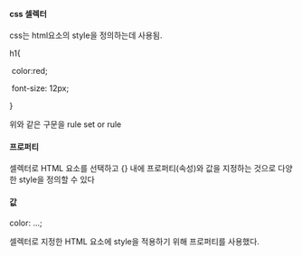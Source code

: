 #### css 셀렉터

css는 html요소의 style을 정의하는데 사용됨. 

h1{

​	color:red;

​	font-size: 12px;

}

위와 같은 구문을 rule set or rule



#### 프로퍼티

셀렉터로 HTML 요소를 선택하고 {} 내에 프로퍼티(속성)와 값을 지정하는 것으로 다양한 style을 정의할 수 있다

#### 값

color: ...;

셀렉터로 지정한 HTML 요소에 style을 적용하기 위해 프로퍼티를 사용했다. 


